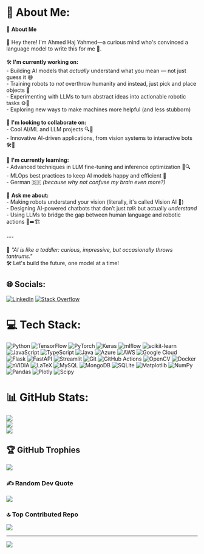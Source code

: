 # 💫 About Me:
🎯 **About Me**<br><br>👋 Hey there! I'm Ahmed Haj Yahmed—a curious mind who's convinced a language model to write this for me 🤖.<br> <br>🛠️ **I'm currently working on:**     <br>- Building AI models that *actually* understand what you mean — not just guess it 😅<br>- Training robots to *not* overthrow humanity and instead, just pick and place objects 🦾  <br>- Experimenting with LLMs to turn abstract ideas into actionable robotic tasks ⚙️🧠  <br>- Exploring new ways to make machines more helpful (and less stubborn)  <br><br>🤝 **I'm looking to collaborate on:**  <br>- Cool AI/ML and LLM projects 🔍📖  <br>- Innovative AI-driven applications, from vision systems to interactive bots 🛠️💬 <br><br>🌱 **I'm currently learning:**  <br>- Advanced techniques in LLM fine-tuning and inference optimization 🧠🔍  <br>- MLOps best practices to keep AI models happy and efficient 🚀  <br>- German 🇩🇪 *(because why not confuse my brain even more?)*  <br><br>  💬 **Ask me about:**  <br>- Making robots understand your vision (literally, it's called Vision AI 🎯)  <br>- Designing AI-powered chatbots that don’t just *talk* but actually *understand*  <br>- Using LLMs to bridge the gap between human language and robotic actions 🤖➡️🏗️  <br><br>---<br><br>🤖 *"AI is like a toddler: curious, impressive, but occasionally throws tantrums."*  <br>🛠️ Let's build the future, one model at a time! 


## 🌐 Socials:
[![LinkedIn](https://img.shields.io/badge/LinkedIn-%230077B5.svg?logo=linkedin&logoColor=white)](https://linkedin.com/in/https://www.linkedin.com/in/ahmed-haj-yahmed/) [![Stack Overflow](https://img.shields.io/badge/-Stackoverflow-FE7A16?logo=stack-overflow&logoColor=white)](https://stackoverflow.com/users/11423416) 

# 💻 Tech Stack:
![Python](https://img.shields.io/badge/python-3670A0?style=for-the-badge&logo=python&logoColor=ffdd54) ![TensorFlow](https://img.shields.io/badge/TensorFlow-%23FF6F00.svg?style=for-the-badge&logo=TensorFlow&logoColor=white) ![PyTorch](https://img.shields.io/badge/PyTorch-%23EE4C2C.svg?style=for-the-badge&logo=PyTorch&logoColor=white) ![Keras](https://img.shields.io/badge/Keras-%23D00000.svg?style=for-the-badge&logo=Keras&logoColor=white) ![mlflow](https://img.shields.io/badge/mlflow-%23d9ead3.svg?style=for-the-badge&logo=numpy&logoColor=blue) ![scikit-learn](https://img.shields.io/badge/scikit--learn-%23F7931E.svg?style=for-the-badge&logo=scikit-learn&logoColor=white) ![JavaScript](https://img.shields.io/badge/javascript-%23323330.svg?style=for-the-badge&logo=javascript&logoColor=%23F7DF1E) ![TypeScript](https://img.shields.io/badge/typescript-%23007ACC.svg?style=for-the-badge&logo=typescript&logoColor=white) ![Java](https://img.shields.io/badge/java-%23ED8B00.svg?style=for-the-badge&logo=openjdk&logoColor=white) ![Azure](https://img.shields.io/badge/azure-%230072C6.svg?style=for-the-badge&logo=microsoftazure&logoColor=white) ![AWS](https://img.shields.io/badge/AWS-%23FF9900.svg?style=for-the-badge&logo=amazon-aws&logoColor=white) ![Google Cloud](https://img.shields.io/badge/GoogleCloud-%234285F4.svg?style=for-the-badge&logo=google-cloud&logoColor=white) ![Flask](https://img.shields.io/badge/flask-%23000.svg?style=for-the-badge&logo=flask&logoColor=white) ![FastAPI](https://img.shields.io/badge/FastAPI-005571?style=for-the-badge&logo=fastapi) ![Streamlit](https://img.shields.io/badge/Streamlit-%23FE4B4B.svg?style=for-the-badge&logo=streamlit&logoColor=white) ![Git](https://img.shields.io/badge/git-%23F05033.svg?style=for-the-badge&logo=git&logoColor=white) ![GitHub Actions](https://img.shields.io/badge/github%20actions-%232671E5.svg?style=for-the-badge&logo=githubactions&logoColor=white) ![OpenCV](https://img.shields.io/badge/opencv-%23white.svg?style=for-the-badge&logo=opencv&logoColor=white) ![Docker](https://img.shields.io/badge/docker-%230db7ed.svg?style=for-the-badge&logo=docker&logoColor=white) ![nVIDIA](https://img.shields.io/badge/nVIDIA-%2376B900.svg?style=for-the-badge&logo=nVIDIA&logoColor=white) ![LaTeX](https://img.shields.io/badge/latex-%23008080.svg?style=for-the-badge&logo=latex&logoColor=white) ![MySQL](https://img.shields.io/badge/mysql-4479A1.svg?style=for-the-badge&logo=mysql&logoColor=white) ![MongoDB](https://img.shields.io/badge/MongoDB-%234ea94b.svg?style=for-the-badge&logo=mongodb&logoColor=white) ![SQLite](https://img.shields.io/badge/sqlite-%2307405e.svg?style=for-the-badge&logo=sqlite&logoColor=white) ![Matplotlib](https://img.shields.io/badge/Matplotlib-%23ffffff.svg?style=for-the-badge&logo=Matplotlib&logoColor=black) ![NumPy](https://img.shields.io/badge/numpy-%23013243.svg?style=for-the-badge&logo=numpy&logoColor=white) ![Pandas](https://img.shields.io/badge/pandas-%23150458.svg?style=for-the-badge&logo=pandas&logoColor=white) ![Plotly](https://img.shields.io/badge/Plotly-%233F4F75.svg?style=for-the-badge&logo=plotly&logoColor=white) ![Scipy](https://img.shields.io/badge/SciPy-%230C55A5.svg?style=for-the-badge&logo=scipy&logoColor=%white)
# 📊 GitHub Stats:
![](https://github-readme-stats.vercel.app/api?username=ahmedhajyahmed&theme=dark&hide_border=false&include_all_commits=true&count_private=true)<br/>
![](https://github-readme-streak-stats.herokuapp.com/?user=ahmedhajyahmed&theme=dark&hide_border=false)<br/>
![](https://github-readme-stats.vercel.app/api/top-langs/?username=ahmedhajyahmed&theme=dark&hide_border=false&include_all_commits=true&count_private=true&layout=compact)

## 🏆 GitHub Trophies
![](https://github-profile-trophy.vercel.app/?username=ahmedhajyahmed&theme=radical&no-frame=false&no-bg=false&margin-w=4)

### ✍️ Random Dev Quote
![](https://quotes-github-readme.vercel.app/api?type=horizontal&theme=radical)

### 🔝 Top Contributed Repo
![](https://github-contributor-stats.vercel.app/api?username=ahmedhajyahmed&limit=5&theme=dark&combine_all_yearly_contributions=true)

---
[![](https://visitcount.itsvg.in/api?id=ahmedhajyahmed&icon=2&color=0)](https://visitcount.itsvg.in)

<!-- Proudly created with GPRM ( https://gprm.itsvg.in ) -->
